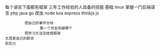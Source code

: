 每个语言下面都有框架
    三年工作经验的人具备的技能
             基础
              linux
             掌握一门后端语言
                php java go 爬虫
             node
                koa
                express
                thinkjs
             js


             把自己的事件分块
                    第一个月去攻破哪个
             把学习方法总结成框架
    尤其是自己的薪资
    软实力